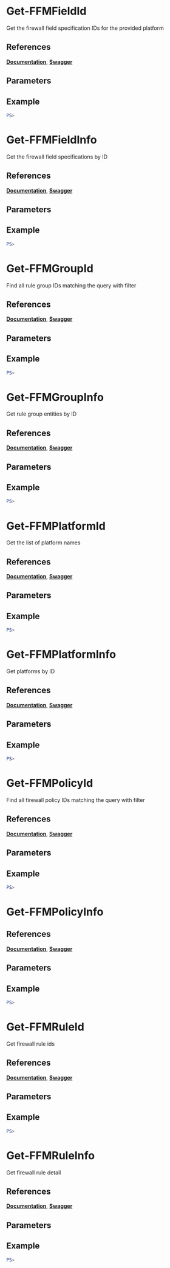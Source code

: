 # Get-FFMFieldId
Get the firewall field specification IDs for the provided platform

## References
**[Documentation]()**, **[Swagger]()**

## Parameters

## Example
```powershell
PS>
```

# Get-FFMFieldInfo
Get the firewall field specifications by ID

## References
**[Documentation]()**, **[Swagger]()**

## Parameters

## Example
```powershell
PS>
```

# Get-FFMGroupId
Find all rule group IDs matching the query with filter

## References
**[Documentation]()**, **[Swagger]()**

## Parameters

## Example
```powershell
PS>
```

# Get-FFMGroupInfo
Get rule group entities by ID

## References
**[Documentation]()**, **[Swagger]()**

## Parameters

## Example
```powershell
PS>
```

# Get-FFMPlatformId
Get the list of platform names

## References
**[Documentation]()**, **[Swagger]()**

## Parameters

## Example
```powershell
PS>
```

# Get-FFMPlatformInfo
Get platforms by ID

## References
**[Documentation]()**, **[Swagger]()**

## Parameters

## Example
```powershell
PS>
```

# Get-FFMPolicyId
Find all firewall policy IDs matching the query with filter

## References
**[Documentation]()**, **[Swagger]()**

## Parameters

## Example
```powershell
PS>
```

# Get-FFMPolicyInfo

## References
**[Documentation]()**, **[Swagger]()**

## Parameters

## Example
```powershell
PS>
```

# Get-FFMRuleId
Get firewall rule ids

## References
**[Documentation]()**, **[Swagger]()**

## Parameters

## Example
```powershell
PS>
```

# Get-FFMRuleInfo
Get firewall rule detail

## References
**[Documentation]()**, **[Swagger]()**

## Parameters

## Example
```powershell
PS>
```